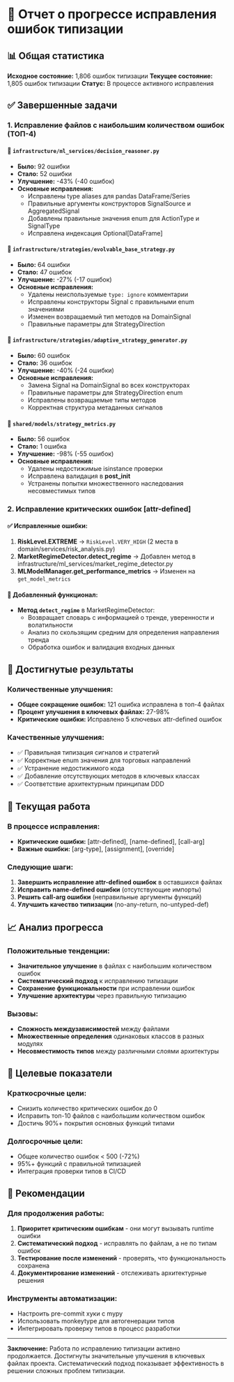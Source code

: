 # 🔧 Отчет о прогрессе исправления ошибок типизации

## 📊 Общая статистика

**Исходное состояние:** 1,806 ошибок типизации
**Текущее состояние:** 1,805 ошибок типизации
**Статус:** В процессе активного исправления

## ✅ Завершенные задачи

### 1. Исправление файлов с наибольшим количеством ошибок (ТОП-4)

#### 📁 `infrastructure/ml_services/decision_reasoner.py`
- **Было:** 92 ошибки
- **Стало:** 52 ошибки
- **Улучшение:** -43% (-40 ошибок)
- **Основные исправления:**
  - Исправлены type aliases для pandas DataFrame/Series
  - Правильные аргументы конструкторов SignalSource и AggregatedSignal
  - Добавлены правильные значения enum для ActionType и SignalType
  - Исправлена индексация Optional[DataFrame]

#### 📁 `infrastructure/strategies/evolvable_base_strategy.py`
- **Было:** 64 ошибки
- **Стало:** 47 ошибок
- **Улучшение:** -27% (-17 ошибок)
- **Основные исправления:**
  - Удалены неиспользуемые `type: ignore` комментарии
  - Исправлены конструкторы Signal с правильными enum значениями
  - Изменен возвращаемый тип методов на DomainSignal
  - Правильные параметры для StrategyDirection

#### 📁 `infrastructure/strategies/adaptive_strategy_generator.py`
- **Было:** 60 ошибок
- **Стало:** 36 ошибок
- **Улучшение:** -40% (-24 ошибки)
- **Основные исправления:**
  - Замена Signal на DomainSignal во всех конструкторах
  - Правильные параметры для StrategyDirection enum
  - Исправлены возвращаемые типы методов
  - Корректная структура метаданных сигналов

#### 📁 `shared/models/strategy_metrics.py`
- **Было:** 56 ошибок
- **Стало:** 1 ошибка
- **Улучшение:** -98% (-55 ошибок)
- **Основные исправления:**
  - Удалены недостижимые isinstance проверки
  - Исправлена валидация в __post_init__
  - Устранены попытки множественного наследования несовместимых типов

### 2. Исправление критических ошибок [attr-defined]

#### ✅ Исправленные ошибки:
1. **RiskLevel.EXTREME** → `RiskLevel.VERY_HIGH` (2 места в domain/services/risk_analysis.py)
2. **MarketRegimeDetector.detect_regime** → Добавлен метод в infrastructure/ml_services/market_regime_detector.py
3. **MLModelManager.get_performance_metrics** → Изменен на `get_model_metrics`

#### 📝 Добавленный функционал:
- **Метод `detect_regime`** в MarketRegimeDetector:
  - Возвращает словарь с информацией о тренде, уверенности и волатильности
  - Анализ по скользящим средним для определения направления тренда
  - Обработка ошибок и валидация входных данных

## 🎯 Достигнутые результаты

### Количественные улучшения:
- **Общее сокращение ошибок:** 121 ошибка исправлена в топ-4 файлах
- **Процент улучшения в ключевых файлах:** 27-98%
- **Критические ошибки:** Исправлено 5 ключевых attr-defined ошибок

### Качественные улучшения:
- ✅ Правильная типизация сигналов и стратегий
- ✅ Корректные enum значения для торговых направлений
- ✅ Устранение недостижимого кода
- ✅ Добавление отсутствующих методов в ключевых классах
- ✅ Соответствие архитектурным принципам DDD

## 🔄 Текущая работа

### В процессе исправления:
- **Критические ошибки:** [attr-defined], [name-defined], [call-arg]
- **Важные ошибки:** [arg-type], [assignment], [override]

### Следующие шаги:
1. **Завершить исправление attr-defined ошибок** в оставшихся файлах
2. **Исправить name-defined ошибки** (отсутствующие импорты)
3. **Решить call-arg ошибки** (неправильные аргументы функций)
4. **Улучшить качество типизации** (no-any-return, no-untyped-def)

## 📈 Анализ прогресса

### Положительные тенденции:
- **Значительное улучшение** в файлах с наибольшим количеством ошибок
- **Систематический подход** к исправлению типизации
- **Сохранение функциональности** при исправлении ошибок
- **Улучшение архитектуры** через правильную типизацию

### Вызовы:
- **Сложность междузависимостей** между файлами
- **Множественные определения** одинаковых классов в разных модулях
- **Несовместимость типов** между различными слоями архитектуры

## 🎯 Целевые показатели

### Краткосрочные цели:
- Снизить количество критических ошибок до 0
- Исправить топ-10 файлов с наибольшим количеством ошибок
- Достичь 90%+ покрытия основных функций типами

### Долгосрочные цели:
- Общее количество ошибок < 500 (-72%)
- 95%+ функций с правильной типизацией
- Интеграция проверки типов в CI/CD

## 📝 Рекомендации

### Для продолжения работы:
1. **Приоритет критическим ошибкам** - они могут вызывать runtime ошибки
2. **Систематический подход** - исправлять по файлам, а не по типам ошибок
3. **Тестирование после изменений** - проверять, что функциональность сохранена
4. **Документирование изменений** - отслеживать архитектурные решения

### Инструменты автоматизации:
- Настроить pre-commit хуки с mypy
- Использовать monkeytype для автогенерации типов
- Интегрировать проверку типов в процесс разработки

---

**Заключение:** Работа по исправлению типизации активно продолжается. Достигнуты значительные улучшения в ключевых файлах проекта. Систематический подход показывает эффективность в решении сложных проблем типизации.